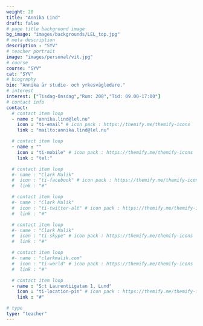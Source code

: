 ```yaml
---
weight: 20
title: "Annika Lind"
draft: false
# page title background image
bg_image: "images/backgrounds/LEL_top.jpg"
# meta description
description : "SYV"
# teacher portrait
image: "images/personal/vit.jpg"
# course
course: "SYV"
cat: "SYV"
# biography
bio: "Annika är studie- och yrkesvägledare."
# interest
interest: ["Tisdag-Onsdag","Rum: 208","Tid: 09.00-17:00"]
# contact info
contact:
  # contact item loop
  - name : "annika.lind@lel.nu"
    icon : "ti-email" # icon pack : https://themify.me/themify-icons
    link : "mailto:annika.lind@lel.nu"

  # contact item loop
  - name : ""
    icon : "ti-mobile" # icon pack : https://themify.me/themify-icons
    link : "tel:"

  # contact item loop
  #- name : "Clark Malik"
  #  icon : "ti-facebook" # icon pack : https://themify.me/themify-icons
  #  link : "#"

  # contact item loop
  #- name : "Clark Malik"
  #  icon : "ti-twitter-alt" # icon pack : https://themify.me/themify-icons
  #  link : "#"

  # contact item loop
  #- name : "Clark Malik"
  #  icon : "ti-skype" # icon pack : https://themify.me/themify-icons
  #  link : "#"

  # contact item loop
  #- name : "clarkmalik.com"
  #  icon : "ti-world" # icon pack : https://themify.me/themify-icons
  #  link : "#"

  # contact item loop
  - name : "S:t Laurentiigatan 1, Lund"
    icon : "ti-location-pin" # icon pack : https://themify.me/themify-icons
    link : "#"

# type
type: "teacher"
---
```

